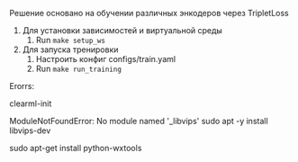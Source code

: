 Решение основано на обучении различных энкодеров через TripletLoss

1. Для установки зависимостей и виртуальной среды
   1. Run `make setup_ws`
1. Для запуска тренировки
   1. Настроить конфиг configs/train.yaml
   1. Run `make run_training`

Erorrs:

clearml-init

ModuleNotFoundError: No module named '\_libvips'
sudo apt -y install libvips-dev

sudo apt-get install python-wxtools
